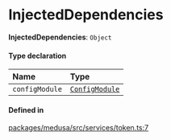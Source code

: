 # InjectedDependencies

 **InjectedDependencies**: `Object`

#### Type declaration

| Name | Type |
| :------ | :------ |
| `configModule` | [`ConfigModule`](ConfigModule-1.md) |

#### Defined in

[packages/medusa/src/services/token.ts:7](https://github.com/medusajs/medusa/blob/3d9f5ae63/packages/medusa/src/services/token.ts#L7)
